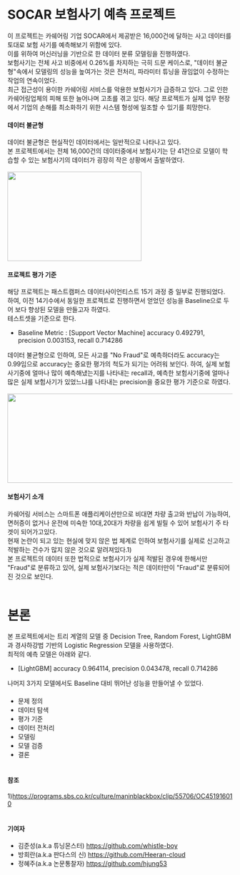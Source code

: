 SOCAR 보험사기 예측 프로젝트 
=================================================
이 프로젝트는 카쉐어링 기업 SOCAR에서 제공받은 16,000건에 달하는 사고 데이터를 토대로 보험 사기를 예측해보기 위함에 있다. <br>
이를 위하여 머신러닝을 기반으로 한 데이터 분류 모델링을 진행하였다. <br>
보험사기는 전체 사고 비중에서 0.26%를 차지하는 극히 드문 케이스로, "데이터 불균형"속에서 모델링의 성능을 높여가는 것은 전처리, 파라미터 튜닝을 끊임없이 수정하는 작업의 연속이었다. <br>
최근 접근성이 용이한 카쉐어링 서비스를 악용한 보험사기가 급증하고 있다. 그로 인한 카쉐어링업체의 피해 또한 늘어나며 고초를 겪고 있다. 해당 프로젝트가 실제 업무 현장에서 기업의 손해를 최소화하기 위한 시스템 형성에 일조할 수 있기를 희망한다.

#### 데이터 불균형
데이터 불균형은 현실적인 데이터에서는 일반적으로 나타나고 있다. <br>
본 프로젝트에서는 전체 16,000건의 데이터중에서 보험사기는 단 41건으로 모델이 학습할 수 있는 보험사기의 데이터가 굉장히 작은 상황에서 출발하였다. <br><br>
<img src="https://user-images.githubusercontent.com/72846750/105158413-4ac78380-5b51-11eb-8d2e-8b9462323210.png" width="300" height="200"/>

#### 프로젝트 평가 기준
해당 프로젝트는 패스트캠퍼스 데이터사이언티스트 15기 과정 중 일부로 진행되었다. 하여, 이전 14기수에서 동일한 프로젝트로 진행하면서 얻었던 성능을 Baseline으로 두어 보다 향상된 모델을 만들고자 하였다. <br>
테스트셋을 기준으로 한다. <br>
* Baseline Metric : [Support Vector Machine] accuracy 0.492791, precision 0.003153, recall 0.714286 <br>

데이터 불균형으로 인하여, 모든 사고를 "No Fraud"로 예측하더라도 accuracy는 0.99임으로 accuracy는 중요한 평가의 척도가 되기는 어려워 보인다. 하여, 실제 보험사기중에 얼마나 많이 예측해냈는지를 나타내는 recall과, 예측한 보험사기중에 얼마나 많은 실제 보험사기가 있었느냐를 나타내는 precision을 중요한 평가 기준으로 하였다. <br><br>
<img src="https://user-images.githubusercontent.com/72846750/105166682-0b9e3000-5b5b-11eb-8eb0-947cc225af05.png" width="600" height="200"/>

#### 보험사기 소개
카쉐어링 서비스는 스마트폰 애플리케이션만으로 비대면 차량 출고와 반납이 가능하여, 면허증이 없거나 운전에 미숙한 10대,20대가 차량을 쉽게 빌릴 수 있어 보험사기 주 타겟이 되어가고있다. <br> 현재 논란이 되고 있는 현실에 맞지 않은 법 체계로 인하여 보험사기를 실제로 신고하고 적발하는 건수가 많지 않은 것으로 알려져있다.1) <br>
본 프로젝트의 데이터 또한 법적으로 보험사기가 실제 적발된 경우에 한해서만 "Fraud"로 분류하고 있어, 실제 보험사기보다는 적은 데이터만이 "Fraud"로 분류되어진 것으로 보인다. <br><br>


본론
=================================================

본 프로젝트에서는 트리 계열의 모델 중 Decision Tree, Random Forest, LightGBM과 경사하강법 기반의 Logistic Regression 모델을 사용하였다. <br>
최적의 예측 모델은 아래와 같다.
* [LightGBM] accuracy 0.964114, precision 0.043478, recall 0.714286 <br>

나머지 3가지 모델에서도 Baseline 대비 뛰어난 성능을 만들어낼 수 있었다. <br>


#### 
* 문제 정의
* 데이터 탐색
* 평가 기준
* 데이터 전처리
* 모델링
* 모델 검증
* 결론 <br><br>


#### 참조
1)https://programs.sbs.co.kr/culture/maninblackbox/clip/55706/OC451916010 <br><br>


#### 기여자
* 김준성(a.k.a 튜닝몬스터) https://github.com/whistle-boy
* 방희란(a.k.a 판다스의 신) https://github.com/Heeran-cloud
* 정혜주(a.k.a 논문통찰자) https://github.com/hjung53
